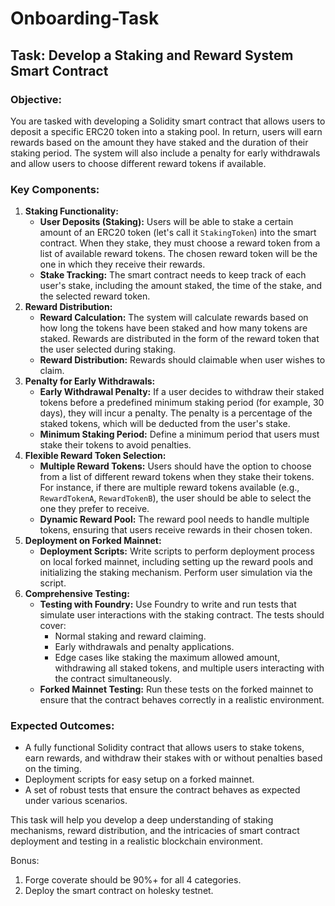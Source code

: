 # Onboarding-Task

## **Task**: **Develop a Staking and Reward System Smart Contract**

### **Objective:**

You are tasked with developing a Solidity smart contract that allows users to deposit a specific ERC20 token into a staking pool. In return, users will earn rewards based on the amount they have staked and the duration of their staking period. The system will also include a penalty for early withdrawals and allow users to choose different reward tokens if available.

### **Key Components:**

1. **Staking Functionality:**
    - **User Deposits (Staking):** Users will be able to stake a certain amount of an ERC20 token (let's call it `StakingToken`) into the smart contract. When they stake, they must choose a reward token from a list of available reward tokens. The chosen reward token will be the one in which they receive their rewards.
    - **Stake Tracking:** The smart contract needs to keep track of each user's stake, including the amount staked, the time of the stake, and the selected reward token.
2. **Reward Distribution:**
    - **Reward Calculation:** The system will calculate rewards based on how long the tokens have been staked and how many tokens are staked. Rewards are distributed in the form of the reward token that the user selected during staking.
    - **Reward Distribution:** Rewards should claimable when user wishes to claim.
3. **Penalty for Early Withdrawals:**
    - **Early Withdrawal Penalty:** If a user decides to withdraw their staked tokens before a predefined minimum staking period (for example, 30 days), they will incur a penalty. The penalty is a percentage of the staked tokens, which will be deducted from the user's stake.
    - **Minimum Staking Period:** Define a minimum period that users must stake their tokens to avoid penalties.
4. **Flexible Reward Token Selection:**
    - **Multiple Reward Tokens:** Users should have the option to choose from a list of different reward tokens when they stake their tokens. For instance, if there are multiple reward tokens available (e.g., `RewardTokenA`, `RewardTokenB`), the user should be able to select the one they prefer to receive.
    - **Dynamic Reward Pool:** The reward pool needs to handle multiple tokens, ensuring that users receive rewards in their chosen token.
5. **Deployment on Forked Mainnet:**
    - **Deployment Scripts:** Write scripts to perform deployment process on local forked mainnet, including setting up the reward pools and initializing the staking mechanism. Perform user simulation via the script.
6. **Comprehensive Testing:**
    - **Testing with Foundry:** Use Foundry to write and run tests that simulate user interactions with the staking contract. The tests should cover:
        - Normal staking and reward claiming.
        - Early withdrawals and penalty applications.
        - Edge cases like staking the maximum allowed amount, withdrawing all staked tokens, and multiple users interacting with the contract simultaneously.
    - **Forked Mainnet Testing:** Run these tests on the forked mainnet to ensure that the contract behaves correctly in a realistic environment.

### **Expected Outcomes:**

- A fully functional Solidity contract that allows users to stake tokens, earn rewards, and withdraw their stakes with or without penalties based on the timing.
- Deployment scripts for easy setup on a forked mainnet.
- A set of robust tests that ensure the contract behaves as expected under various scenarios.

This task will help you develop a deep understanding of staking mechanisms, reward distribution, and the intricacies of smart contract deployment and testing in a realistic blockchain environment.

Bonus:

1. Forge coverate should be 90%+ for all 4 categories.
2. Deploy the smart contract on holesky testnet.

